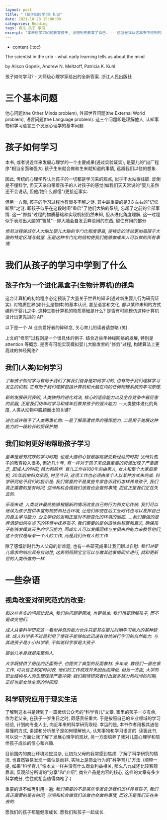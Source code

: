 ```yaml
---
layout: post
title: "《孩子如何学习》札记"
date: 2021-10-28 15:00:00
categories: Reading
tags: 育儿 孩子 学习
excerpt: "本来想学习如何教育孩子, 没想到先教育了自己. -- 这就是我从这本书中得到的收获."
---
```


* content
{:toc}

The scientist in the crib - what early learning tells us about the mind

by Alison Gopnik, Andrew N. Meltzoff, Patricia K. Kuhl

孩子如何学习? - 大师级心理学家给出的全新答案. 浙江人民出版社

# 三个基本问题

他心问题(the Other Minds problem), 外部世界问题(the External World problem), 语言问题(the Language problem). 这三个问题即是理解他人, 认知事物和学习语言三个发展心理学的基本问题.

# 孩子如何学习

本书, 或者说近年来发展心理学的一个主要成果(通过实验证实), 是婴儿的"出厂程序"相当全面和强大: 孩子生来就会做和生来就知道的事情, 远超我们以往的想象. 

因此, 传统的心理学界认为孩子的一切都是学习来的观点, 似乎不太站得住脚. 反倒是不懂科学, 但天天亲自带着孩子的人对孩子的感觉(如我们天天常说的"婴儿虽然还不会说话, 但他/她什么都懂")更接近事实.

但另一方面, 孩子的学习过程也有很多不解之谜. 其中最重要的是3岁左右的"记忆断层"之谜. 即孩子似乎在这段时间"重启"了他们大脑的系统, 忘却了之前的全部事情. 这一"修剪"过程的物质基础和实现机制仍然未知, 但从进化角度理解, 这一过程似乎表现出大脑的"智慧"--即大脑会自发丢弃没用的东西, 留住有用的部分. 

*修剪过程使成年人大脑比婴儿大脑的专门化程度更高, 使特定的活动更加局限于大脑的特定区域与脑室. 正是这种专门化的结构使我们能够做成年人可以做的所有事情.*

# 我们从孩子的学习中学到了什么

## 孩子作为一个进化黑盒子(生物计算机)的视角

这台计算机的初始程序必定预装了大量关于世界的知识(通过新生婴儿行为研究证实). 对物质世界(如什么是物体)的基本认识, 甚至语言和文化, 都以某种未知的方式编码于婴儿之中. 这种生物计算机的物质基础是什么? 是否有可能模仿这种计算机设计出更先进的 AI?

以下是一个 AI 业余爱好者的碎碎念, 关心育儿的读者请忽略 (笑).

上文的"修剪"过程则是一个很具体的例子. 结合近些年神经网络的发展, 特别是 attention 等概念, 是否有可能实现模拟婴儿大脑发育的"修剪"过程, 构建算法上更高效的神经网络?

## 我们(人类)如何学习

*了解孩子如何学习有助于我们了解我们自身是如何学习的, 也有助于我们理解学习发生的机制. 它有助于我们理解包括计算机和大脑在内的任何物理系统的学习原理.*

*新的发展研究表明, 人类独特的进化戏法, 核心的适应能力以及生存竞争中最厉害的武器, 正是我们幼年时学习和成年后教育孩子的强大能力.* --人类整体进化的角度, 人类从动物中脱颖而出的关键? 

*进化或许赠予了人类两重礼物: 一是了解周遭世界的强悍能力, 二是用于施展这种能力的一段较长的受保护期.*

## 我们如何更好地帮助孩子学习

*童年是最有成效的学习时期, 也是大脑和心智最容易接受新经验的时期.* 父母对孩子的教育投入很多, 但近几十年, *有一样对于孩子来说最重要的资源出现了严重匮乏, 即成人的时间, 精力和陪伴. 育儿工作在100年前由男人, 女人和整个大家庭承担, 30年前由妇女承担, 时至今日, 这项工作也必须由某个人以某种方式来完成. 科学研究给予我们的启示是: 我们需要的不是某些专家告诉我们怎样养育孩子, 我们真正需要的是有时间, 空间和机会做我们该做也会做的事情, 而这正是我们正在失去的.*

*乐观来讲, 人类或许最终能够根据新的情况改变自己的行为和文化传统. 我们可以继续为孩子提供丰富的物质和社会环境, 让他们即使在后工业时代也可以发挥自己的自主学习能力. 公立学校的发明正是对不断变化的环境的回应......我们要做的是弄清楚如何在当下的环境中抚养孩子. 我们需要的是创造性的智慧和意志, 确保孩子能够发挥其天生的学习能力, 而成年人可以发挥同样与生俱来的能力来教导他们, 这不仅仅是母亲一个人的工作, 而是我们所有人的工作.*

除了感慨新时代为人父母的新难题, 也有一些研究成果让我们聊以自慰: *我们对婴儿需求的响应具有自动性, 这表明照顾宝宝可以与做其他事情同步进行, 就和更新世的人类所做的一样.*

# 一些杂语

## 视角改变对研究范式的改变:

*和这些务实的问题比起来, 我们的问题更困难, 也更简单. 我们想要理解孩子, 而不是改变他们.*

*成人从事科学研究这一看似神奇的能力也许只是其在婴儿时期学习能力的某种延续. 成人科学家不过是利用了使孩子能够如此迅速有效地进行学习的自然能力. 与其说孩子是小小科学家, 不如说科学家是大孩子.*

*婴幼儿本身就是完整的人.*

*大学既提供了绝佳的正面例子, 也提供了典型的反面教材. 多年来, 教授们一直在家工作, 可以自主制定时间表, 他们的工作成效并未因此而降低. 但另一方面, 大学的职业结构与人的生理规律严重冲突: 我们期待研究者付出最多努力和时间的时期, 正好也是女性生育的时间段.*

## 科学研究应用于现实生活

了解到这本书是读到了一篇微信公众号的"科学育儿"文章. 家里的孩子一岁有余, 作为老父亲, 在孩子一岁生日之时, 颇感责任重大. 于是按照自己的专业领域的学习经验, 计划向专业人士, 向近年来的科学研究取经. 幸运的是, 本书作者用极其通俗易懂的方式, 讲述和分析孩子是如何理解他人, 认知事物和学习语言的. 读罢此书, 可以说一方面让我了解了发展心理学的现状, 另一方面培养了我对儿童心理学和陪伴孩子成长的信心和兴趣.

目前国内的商业环境龙蛇混杂, 让初为父母的我常感到焦虑. 了解了科学研究的情况, 也自然容易发现一些似是而非, 实际上是商业行为的"科学育儿"方法. (顺带一提, 如果"科学育儿"像本文一样并没有什么商业利益相关, 那么八九成还比较客观靠谱; 反观部分所谓的"分享"和"介绍", 商业产品是内容的核心, 这样的文章有多少科学成分, 往往就相当值得商榷了.) 

重要的话不如再引用一遍: *我们需要的不是某些专家告诉我们怎样养育孩子, 我们真正需要的是有时间, 空间和机会做我们该做也会做的事情, 而这正是我们正在失去的.*

愿我们的孩子都能健康成长, 愿我们和孩子一起成长.

